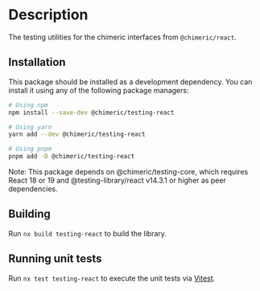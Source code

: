 # Description

The testing utilities for the chimeric interfaces from `@chimeric/react`.

## Installation

This package should be installed as a development dependency. You can install it using any of the following package managers:

```bash
# Using npm
npm install --save-dev @chimeric/testing-react

# Using yarn
yarn add --dev @chimeric/testing-react

# Using pnpm
pnpm add -D @chimeric/testing-react
```

Note: This package depends on @chimeric/testing-core, which requires React 18 or 19 and @testing-library/react v14.3.1 or higher as peer dependencies.

## Building

Run `nx build testing-react` to build the library.

## Running unit tests

Run `nx test testing-react` to execute the unit tests via [Vitest](https://vitest.dev/).
